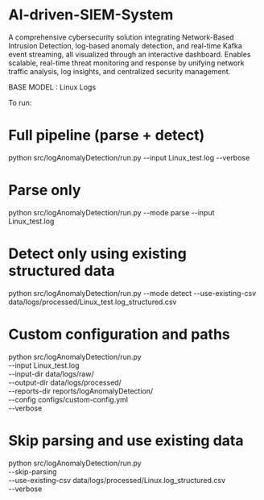 # AI-driven-SIEM-System
A comprehensive cybersecurity solution integrating Network-Based Intrusion Detection, log-based anomaly detection, and real-time Kafka event streaming, all visualized through an interactive dashboard. Enables scalable, real-time threat monitoring and response by unifying network traffic analysis, log insights, and centralized security management.

BASE MODEL : Linux Logs

To run: 

# Full pipeline (parse + detect)
python src/logAnomalyDetection/run.py --input Linux_test.log --verbose

# Parse only
python src/logAnomalyDetection/run.py --mode parse --input Linux_test.log

# Detect only using existing structured data
python src/logAnomalyDetection/run.py --mode detect --use-existing-csv data/logs/processed/Linux_test.log_structured.csv

# Custom configuration and paths
python src/logAnomalyDetection/run.py \
  --input Linux_test.log \
  --input-dir data/logs/raw/ \
  --output-dir data/logs/processed/ \
  --reports-dir reports/logAnomalyDetection/ \
  --config configs/custom-config.yml \
  --verbose

# Skip parsing and use existing data
python src/logAnomalyDetection/run.py \
  --skip-parsing \
  --use-existing-csv data/logs/processed/Linux.log_structured.csv \
  --verbose
